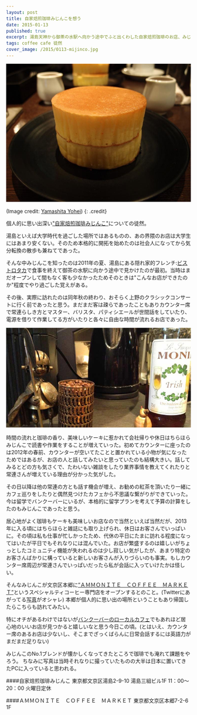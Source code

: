 ```yaml
---
layout: post
title: 自家焙煎珈琲みじんこを想う
date: 2015-01-13
published: true
excerpt: 湯島天神から御茶の水駅へ向かう途中でふと出くわした自家焙煎珈琲のお店、みじんこ
tags: coffee cafe 徒然
cover_image: /2015/0113-mijinco.jpg
---
```

![pancake at Mijinco coffee](/images/2015/0113-mijinco.jpg)

(Image credit: [Yamashita Yohei](https://www.flickr.com/photos/monana7/8688202215))
{: .credit}

個人的に思い出深い["自家焙煎珈琲みじんこ"](http://mijinco-coffee.com/)についての徒然。

湯島といえば大学時代を過ごした場所ではあるものの、あの界隈のお店は大学生にはあまり安くない。そのため本格的に開拓を始めたのは社会人になってから気分転換の散歩も兼ねてであった。

そんな中みじんこを知ったのは2011年の夏、湯島にある隠れ家的フレンチ:[ビストロタカ](http://bistrot-taka.com/)で食事を終えて御茶の水駅に向かう途中で見かけたのが最初。当時はまだオープンして間もなく客も少なかったためそのときは"こんなお店ができたのか"程度でやり過ごした覚えがある。

その後、実際に訪れたのは同年秋の終わり、おそらく上野のクラシックコンサートに行く前であったと思う。まだまだ客は疎らであったこともありカウンター席で常連らしき方とマスター、バリスタ、パティシエールが世間話をしていたり、電源を借りて作業してる方がいたりと各々に自由な時間が流れるお店であった。

![interior at Mijinco coffee](/images/2015/0113-mijinco2.jpg)

時間の流れと珈琲の香り、美味しいケーキに惹かれて会社帰りや休日はちらほらみじんこで読書や作業をすることが増えていった。初めてカウンターに座ったのは2012年の春前、カウンターが空いてたことと置かれている小物が気になったためではあるが、お店の人と話してみたいと思っていたのも結構大きい。話してみるとどの方も気さくで、たわいない雑談をしたり業界事情を教えてくれたりと常連さんが増えている理由が分かった気がした。

その日以降は他の常連の方とも話す機会が増え、お勧めの紅茶を頂いたり一緒にカフェ巡りをしたりと偶然見つけたカフェから不思議な繋がりができていった。今は留学でバンクーバーにいるが、本格的に留学プランを考えて予算の計算をしたのもみじんこであったと思う。

居心地がよく珈琲もケーキも美味しいお店なので当然といえば当然だが、2013年に入る頃にはちらほらと雑誌にも取り上げられ、休日はお客さんでいっぱいに。その頃は私も仕事が忙しかったため、代休の平日にたまに訪れる程度になってはいたが平日でもそれなりには混んでいた。お店が繁盛するのは嬉しいがちょっとしたコミュニティ機能が失われるのは少し寂しい気がしたが、あまり特定のお客さんばかりに構っていると新しいお客さんが入りづらいのも事実。もしカウンター席周辺が常連さんでいっぱいだったら私が会話に入っていけたかは怪しい。

そんなみじんこが文京区本郷に[”ＡＭＭＯＮＩＴＥ　ＣＯＦＦＥＥ　ＭＡＲＫＥＴ”](http://blog.mijinco-coffee.com/?eid=274)というスペシャルティコーヒー専門店をオープンするとのこと。(Twitterにあがってる[写真](https://twitter.com/mijincoffee/status/546464900940173312)がオシャレ)
本郷が個人的に思い出の場所ということもあり帰国したらこちらも訪れてみたい。


特にオチがあるわけではないが[バンクーバーのローカルカフェ](http://www.vancitybuzz.com/2014/05/best-independent-coffee-shops-vancouver/)でもあれほど居心地のいいお店が見つかると嬉しいなと思う今日この頃。(とはいえ、カウンター席のあるお店は少ないし、そこまでざっくばらんに日常会話するには英語力がまだまだ足りない)


みじんこのNo.1ブレンドが懐かしくなってきたところで珈琲でも淹れて課題をやろう。
ちなみに写真は当時それなりに撮っていたものの大半は日本に置いてきたPCに入っていると思われる。

####自家焙煎珈琲みじんこ
	東京都文京区湯島2-9-10 湯島三組ビル1F
	11：00～20：00
	火曜日定休

####ＡＭＭＯＮＩＴＥ　ＣＯＦＦＥＥ　ＭＡＲＫＥＴ
	東京都文京区本郷7-2-6 1F




